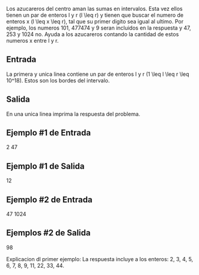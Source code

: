 Los azucareros del centro aman las sumas en intervalos. Esta vez ellos tienen un par de enteros l y r (l \leq r) y tienen que buscar el numero de 
enteros x (l \leq x \leq r), tal que su primer digito sea igual al ultimo. Por ejemplo, los numeros 101, 477474 y 9 seran incluidos en la respuesta y 
47, 253 y 1024 no. Ayuda a los azucareros contando la cantidad de estos numeros x entre l y r.



## Entrada



La primera y unica linea contiene un par de enteros l y r (1 \leq l \leq r \leq 10^18). Estos son los bordes del intervalo.



## Salida



En una unica linea imprima la respuesta del problema.



## Ejemplo #1 de Entrada



2 47



## Ejemplo #1 de Salida



12



## Ejemplo #2 de Entrada



47 1024



## Ejemplos #2 de Salida



98



Explicacion dl primer ejemplo: La respuesta incluye a los enteros: 2, 3, 4, 5, 6, 7, 8, 9, 11, 22, 33, 44.



